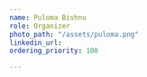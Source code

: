 ```yaml
---
name: Puloma Bishnu
role: Organizer
photo_path: "/assets/puloma.png"
linkedin_url: 
ordering_priority: 100

---
```

